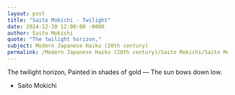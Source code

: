 ```yaml
---
layout: post
title: "Saito Mokichi - Twilight"
date: 2024-12-30 12:00:00 -0000
author: Saito Mokichi
quote: "The twilight horizon,"
subject: Modern Japanese Haiku (20th century)
permalink: /Modern Japanese Haiku (20th century)/Saito Mokichi/Saito Mokichi - Twilight
---
```


The twilight horizon,
Painted in shades of gold —
The sun bows down low.

- Saito Mokichi
